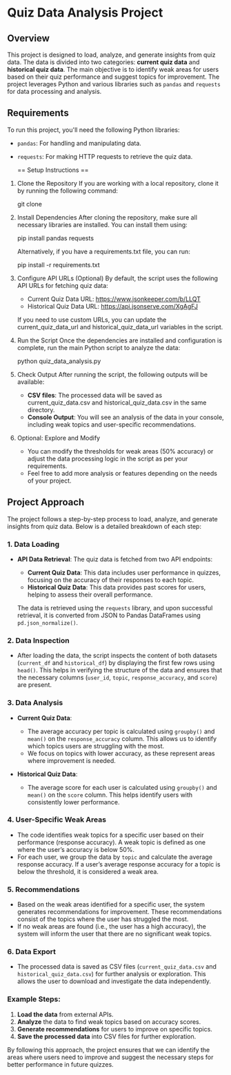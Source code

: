 # Quiz Data Analysis Project

## Overview

This project is designed to load, analyze, and generate insights from quiz data. The data is divided into two categories: **current quiz data** and **historical quiz data**. The main objective is to identify weak areas for users based on their quiz performance and suggest topics for improvement. The project leverages Python and various libraries such as `pandas` and `requests` for data processing and analysis.

## Requirements

To run this project, you'll need the following Python libraries:

- `pandas`: For handling and manipulating data.
- `requests`: For making HTTP requests to retrieve the quiz data.

  == Setup Instructions ==

1. Clone the Repository
   If you are working with a local repository, clone it by running the following command:

   git clone <repository-url>

2. Install Dependencies
   After cloning the repository, make sure all necessary libraries are installed. You can install them using:

   pip install pandas requests

   Alternatively, if you have a requirements.txt file, you can run:

   pip install -r requirements.txt

3. Configure API URLs (Optional)
   By default, the script uses the following API URLs for fetching quiz data:

   - Current Quiz Data URL: https://www.jsonkeeper.com/b/LLQT
   - Historical Quiz Data URL: https://api.jsonserve.com/XgAgFJ

   If you need to use custom URLs, you can update the current_quiz_data_url and historical_quiz_data_url variables in the script.

4. Run the Script
   Once the dependencies are installed and configuration is complete, run the main Python script to analyze the data:

   python quiz_data_analysis.py

5. Check Output
   After running the script, the following outputs will be available:
   - **CSV files**: The processed data will be saved as current_quiz_data.csv and historical_quiz_data.csv in the same directory.
   - **Console Output**: You will see an analysis of the data in your console, including weak topics and user-specific recommendations.

6. Optional: Explore and Modify
   - You can modify the thresholds for weak areas (50% accuracy) or adjust the data processing logic in the script as per your requirements.
   - Feel free to add more analysis or features depending on the needs of your project.


  ## Project Approach

The project follows a step-by-step process to load, analyze, and generate insights from quiz data. Below is a detailed breakdown of each step:

### 1. Data Loading
- **API Data Retrieval**: The quiz data is fetched from two API endpoints:
  - **Current Quiz Data**: This data includes user performance in quizzes, focusing on the accuracy of their responses to each topic.
  - **Historical Quiz Data**: This data provides past scores for users, helping to assess their overall performance.

  The data is retrieved using the `requests` library, and upon successful retrieval, it is converted from JSON to Pandas DataFrames using `pd.json_normalize()`.

### 2. Data Inspection
- After loading the data, the script inspects the content of both datasets (`current_df` and `historical_df`) by displaying the first few rows using `head()`. This helps in verifying the structure of the data and ensures that the necessary columns (`user_id`, `topic`, `response_accuracy`, and `score`) are present.

### 3. Data Analysis
- **Current Quiz Data**: 
  - The average accuracy per topic is calculated using `groupby()` and `mean()` on the `response_accuracy` column. This allows us to identify which topics users are struggling with the most.
  - We focus on topics with lower accuracy, as these represent areas where improvement is needed.
  
- **Historical Quiz Data**:
  - The average score for each user is calculated using `groupby()` and `mean()` on the `score` column. This helps identify users with consistently lower performance.

### 4. User-Specific Weak Areas
- The code identifies weak topics for a specific user based on their performance (response accuracy). A weak topic is defined as one where the user’s accuracy is below 50%.
- For each user, we group the data by `topic` and calculate the average response accuracy. If a user’s average response accuracy for a topic is below the threshold, it is considered a weak area.

### 5. Recommendations
- Based on the weak areas identified for a specific user, the system generates recommendations for improvement. These recommendations consist of the topics where the user has struggled the most.
- If no weak areas are found (i.e., the user has a high accuracy), the system will inform the user that there are no significant weak topics.
  
### 6. Data Export
- The processed data is saved as CSV files (`current_quiz_data.csv` and `historical_quiz_data.csv`) for further analysis or exploration. This allows the user to download and investigate the data independently.

### Example Steps:
1. **Load the data** from external APIs.
2. **Analyze** the data to find weak topics based on accuracy scores.
3. **Generate recommendations** for users to improve on specific topics.
4. **Save the processed data** into CSV files for further exploration.
  
By following this approach, the project ensures that we can identify the areas where users need to improve and suggest the necessary steps for better performance in future quizzes.


